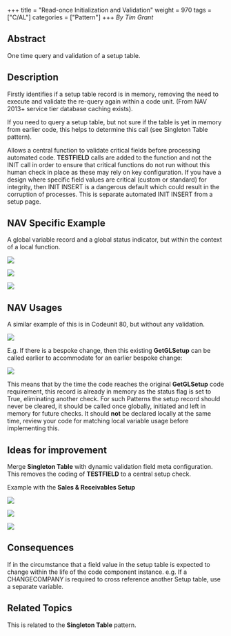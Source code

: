 +++
title = "Read-once Initialization and Validation"
weight = 970
tags = ["C/AL"]
categories = ["Pattern"]
+++
_By Tim Grant_

## Abstract

One time query and validation of a setup table. 

## Description

Firstly identifies if a setup table record is in memory, removing the need to execute and validate the re-query again within a code unit. (From NAV 2013+ service tier database caching exists).

If you need to query a setup table, but not sure if the table is yet in memory from earlier code, this helps to determine this call (see Singleton Table pattern).   

Allows a central function to validate critical fields before processing automated code. **TESTFIELD** calls are added to the function and not the INIT call in order to ensure that critical functions do not run without this human check in place as these may rely on key configuration. If you have a design where specific field values are critical (custom or standard) for integrity, then INIT INSERT is a dangerous default which could result in the corruption of processes. This is separate automated INIT INSERT from a setup page.

## NAV Specific Example

A global variable record and a global status indicator, but within the context of a local function.

[![ ][image0]][anchor0]

[![ ][image1]][anchor1]

![ ][image2]

## NAV Usages

A similar example of this is in Codeunit 80, but without any validation. 

[![ ][image3]][anchor2]

E.g. If there is a bespoke change, then this existing **GetGLSetup** can be called earlier to accommodate for an earlier bespoke change:

[][anchor3][![ ][image4]][anchor4]

This means that by the time the code reaches the original **GetGLSetup** code requirement, this record is already in memory as the status flag is set to True, eliminating another check. For such Patterns the setup record should never be cleared, it should be called once globally, initiated and left in memory for future checks. It should **not** be declared locally at the same time, review your code for matching local variable usage before implementing this.

## Ideas for improvement

Merge **Singleton Table** with dynamic validation field meta configuration. This removes the coding of **TESTFIELD** to a central setup check.

Example with the **Sales & Receivables Setup**

[![ ][image5]][anchor5]

[![ ][image6]][anchor6]

[![ ][image7]][anchor7]

## Consequences

If in the circumstance that a field value in the setup table is expected to change within the life of the code component instance. e.g. If a CHANGECOMPANY is required to cross reference another Setup table, use a separate variable.

## Related Topics

This is related to the **Singleton Table** pattern.



[anchor0]: 6332.1.png
[anchor1]: 5025.2.png
[anchor2]: 4.png
[anchor3]: 5.png
[anchor4]: 2465.5.png
[anchor5]: 5857.1.png
[anchor6]: 4477.2.png
[anchor7]: 4314.3.png


[image0]: 6332.1.png
[image1]: 5025.2.png
[image2]: 5672.8.png
[image3]: 4.png
[image4]: 2465.5.png
[image5]: 5857.1.png
[image6]: 4477.2.png
[image7]: 4314.3.png
